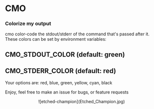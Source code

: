 # CMO 
### Colorize my output

cmo color-code the stdout/stderr of the command that's passed after it. These colors can be set by environment variables:

## CMO_STDOUT_COLOR (default: green)

## CMO_STDERR_COLOR (default: red)

Your options are: red, blue, green, yellow, cyan, black

Enjoy, feel free to make an issue for bugs, or feature requests

<center> ![etched-champion](Etched_Champion.jpg) </center>